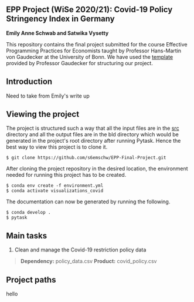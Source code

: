 ## EPP Project (WiSe 2020/21): Covid-19 Policy Stringency Index in Germany
**Emily Anne Schwab and Satwika Vysetty**

This repository contains the final project submitted for the course Effective Programming Practices for Economists taught by Professor Hans-Martin von Gaudecker at the University of Bonn. We have used the [template](https://econ-project-templates.readthedocs.io/en/stable/index.html) provided by Professor Gaudecker for structuring our project. 

## Introduction
Need to take from Emily's write up

## Viewing the project
The project is structured such a way that all the input files are in the [src](https://github.com/s6emschw/EPP-Final-Project/tree/master/src) directory and all the output files are in the bld directory which would be generated in the project's root directory after running Pytask. Hence the best way to view this project is to clone it. 
```
$ git clone https://github.com/s6emschw/EPP-Final-Project.git
```
After cloning the project repository in the desired location, the environment needed for running this project has to be created.
```
$ conda env create -f environment.yml
$ conda activate visualizations_covid
```
The documentation can now be generated by running the following.
```
$ conda develop .
$ pytask
```

## Main tasks
1. Clean and manage the Covid-19 restriction policy data
> **Dependency:** policy_data.csv **Product:** covid_policy.csv

## Project paths
hello

<p align="justify">

</p>

